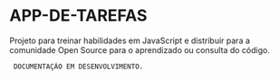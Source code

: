 # APP-DE-TAREFAS
 
Projeto para treinar habilidades em JavaScript e distribuir para a comunidade Open Source para o aprendizado ou consulta do código.

```
 DOCUMENTAÇÃO EM DESENVOLVIMENTO.
```
